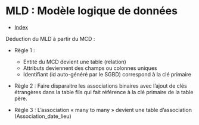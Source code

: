 # MLD : Modèle logique de données

- [Index](/Readme.md)

Déduction du MLD à partir du MCD :
- Règle 1 :
    * Entité du MCD devient une table (relation)
    * Attributs deviennent des champs ou colonnes uniques
    * Identifiant (id auto-généré par le SGBD) correspond à la clé primaire


- Règle 2 : Faire disparaitre les associations binaires avec l’ajout de clés étrangères dans la table fils qui fait référence à la clé primaire de la table père.


- Règle 3 : L’association « many to many » devient une table d’association (Association_date_lieu)